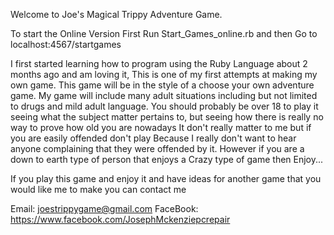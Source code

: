 Welcome to Joe's Magical Trippy Adventure Game.

To start the Online Version First Run Start_Games_online.rb and then Go to localhost:4567/startgames

I first started learning how to program using the Ruby Language about 2 months ago and am loving it, This is one of
my first attempts at making my own game. This game will be in the style of a choose your own adventure game.
My game will include many adult situations including but not limited to drugs and mild adult language. 
You should probably be over 18 to play it seeing what the subject matter pertains to, but seeing how there is really
no way to prove how old you are nowadays It don't really matter to me but if you are easily offended don't play 
Because I really don't want to hear anyone complaining that they were offended by it. However if you are a down to
earth type of person that enjoys a Crazy type of game then Enjoy...

If you play this game and enjoy it and have ideas for another game that you would like me to make you can contact me

Email: joestrippygame@gmail.com
FaceBook: https://www.facebook.com/JosephMckenziepcrepair 
